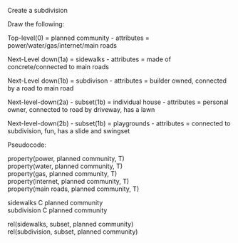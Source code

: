 Create a subdivision

Draw the following:

Top-level(0) = planned community - attributes = power/water/gas/internet/main roads

Next-Level down(1a) = sidewalks - attributes = made of concrete/connected to main roads


Next-Level down(1b) = subdivison - attributes = builder owned, connected by a road to main road


Next-level-down(2a) - subset(1b) = individual house - attributes = personal owner, connected to road by driveway, has a lawn

Next-level-down(2b) - subset(1b) = playgrounds - attributes = connected to subdivision, fun, has a slide and swingset


Pseudocode:

property(power, planned community, T)\
property(water, planned community, T)\
property(gas, planned community, T)\
property(internet, planned community, T)\
property(main roads, planned community, T)

sidewalks C planned community\
subdivision C planned community

rel(sidewalks, subset, planned community)\
rel(subdivision, subset, planned community)

